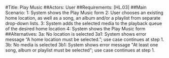 #Title: Play Music
##Actors: User
##Requirements: [HL.03] 
##Main Scenario:
	1: System shows the Play Music form
	2: User chooses an existing home location, as well as a song, an album and/or a playlist from separate drop-down lists.
	3: System adds the selected media to the playback queue of the desired home location
	4: System shows the Play Music form
##Alternatives:
	3a: No location is selected
	3a1: System shows error message “A home location must be selected.”; use case continues at step 1.
	3b: No media is selected
	3b1: System shows error message "At least one song, album or playlist must be selected"; use case continues at step 1.